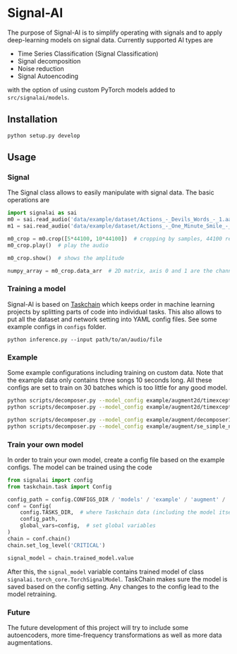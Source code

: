 # Signal-AI

The purpose of Signal-AI is to simplify operating with signals and to apply
deep-learning models on signal data. 
Currently supported AI types are

- Time Series Classification (Signal Classification)
- Signal decomposition
- Noise reduction
- Signal Autoencoding

with the option of using custom PyTorch models added to `src/signalai/models`.

## Installation
```
python setup.py develop
```

## Usage 

### Signal

The Signal class allows to easily manipulate with signal data. The basic operations are
```python
import signalai as sai
m0 = sai.read_audio('data/example/dataset/Actions_-_Devils_Words_-_1.aac')  # sai.Signal class
m1 = sai.read_audio('data/example/dataset/Actions_-_One_Minute_Smile_-_3.aac')

m0_crop = m0.crop([5*44100, 10*44100])  # cropping by samples, 44100 represents the sampling frequency
m0_crop.play()  # play the audio

m0_crop.show()  # shows the amplitude

numpy_array = m0_crop.data_arr  # 2D matrix, axis 0 and 1 are the channel and time axes, respectively 
```
### Training a model
Signal-AI is based on [Taskchain](https://pypi.org/project/taskchain/) which keeps 
order in machine learning projects by splitting parts of code into individual
tasks. This also allows to put all the dataset and network setting into YAML config
files. See some example configs in `configs` folder. 

```
python inference.py --input path/to/an/audio/file
```

### Example

Some example configurations including training on custom data. Note that the example
data only contains three songs 10 seconds long. All these configs are set to train
on 30 batches which is too little for any good model.

```bash
python scripts/decomposer.py --model_config example/augment2d/timexception_selu_at_magpha.yaml --eval_dir data/example/predict
python scripts/decomposer.py --model_config example/augment2d/timexception_selu_noat_mag.yaml --eval_dir data/example/predict

python scripts/decomposer.py --model_config example/augment/decomposer1L255_nores_bot64_n64.yaml --eval_dir data/example/predict
python scripts/decomposer.py --model_config example/augment/se_simple_noat_sep.yaml --eval_dir data/example/predict
```

### Train your own model

In order to train your own model, create a config file based on the example configs.
The model can be trained using the code 

```python
from signalai import config
from taskchain.task import Config

config_path = config.CONFIGS_DIR / 'models' / 'example' / 'augment' / 'se_simple_at_nosep.yaml'
conf = Config(
    config.TASKS_DIR,  # where Taskchain data (including the model itself) should be stored
    config_path,
    global_vars=config,  # set global variables
)
chain = conf.chain()
chain.set_log_level('CRITICAL')

signal_model = chain.trained_model.value
```

After this, the `signal_model` variable contains trained model of class 
`signalai.torch_core.TorchSignalModel`. TaskChain makes sure the model is saved
based on the config setting. Any changes to the config lead to the model retraining.

### Future

The future development of this project will try to include some autoencoders,
more time-frequency transformations as well as more data augmentations.
